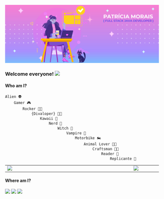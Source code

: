 ![clique aqui](https://github.com/pattrie/pattrie/blob/main/DIVALOPER.jpg?raw=true)

### Welcome everyone! <img src="https://raw.githubusercontent.com/iampavangandhi/iampavangandhi/master/gifs/Hi.gif" width="30px"></h2>


#### Who am I?

    Alien 👽
        Gamer 🎮
            Rocker 👩‍🎤
                {Divaloper} 👩‍💻
                    Kawaii 👸
                        Nerd 🖖
                            Witch 🧙‍
                                Vampire 🧛‍
                                    Motorbike 🏍
                                        Animal Lover 🐺🐱
                                            Craftsman 🧵🧶
                                                Reader 📖
                                                    Replicante 🌌 

<!--
**pattrie/pattrie** is a ✨ _special_ ✨ repository because its `README.md` (this file) appears on your GitHub profile.

Here are some ideas to get you started:

- 🔭 I’m currently working on ...
- 🌱 I’m currently learning ...
- 👯 I’m looking to collaborate on ...
- 🤔 I’m looking for help with ...
- 💬 Ask me about ...
- 📫 How to reach me: ...
- 😄 Pronouns: ...
- ⚡ Fun fact: ...
-->


<center>
<table>
    <tr>
        <td><img width="400px" align="left" src="https://github-readme-stats.vercel.app/api/top-langs/?username=pattrie&hide=html&layout=compact&theme=buefy" /></td>
        <td><img width="495px" align="left" src="https://github-readme-stats.vercel.app/api?username=pattrie&theme=buefy"/></td>
    </tr>   
</table>
</center>  

#### Where am I?

<a href="https://www.linkedin.com/in/patricia-batista-morais/"><img src="https://www.flaticon.com/svg/static/icons/svg/1383/1383262.svg" width="30px"></a>
<a href="https://www.instagram.com/pattie.exe/?hl=pt-br"><img src="https://www.flaticon.com/svg/static/icons/svg/1383/1383263.svg" width="30px"></a>
<a href="patricia.b.morais@hotmail.com"><img src="https://www.flaticon.com/svg/static/icons/svg/3062/3062634.svg" width="35px"></a>
<!--<a href="https://twitter.com/areplicante"><img src="https://www.flaticon.com/svg/static/icons/svg/1383/1383265.svg" width="30px"></a>-->

